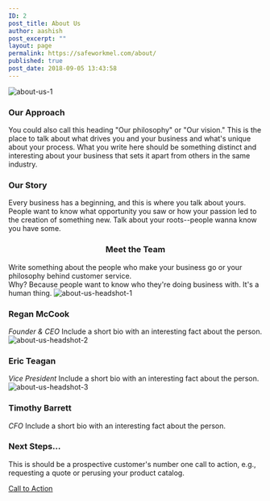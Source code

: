 ```yaml
---
ID: 2
post_title: About Us
author: aashish
post_excerpt: ""
layout: page
permalink: https://safeworkmel.com/about/
published: true
post_date: 2018-09-05 13:43:58
---
```

<!-- wp:fl-builder/layout -->
<img src="https://safeworkmel.com/wp-content/uploads/2017/04/about-us-1.jpg" alt="about-us-1" itemprop="image">
	<h3>Our Approach</h3>
<p>You could also call this heading "Our philosophy" or "Our vision." This is the place to talk about what drives you and your business and what's unique about your process. What you write here should be something distinct and interesting about your business that sets it apart from others in the same industry.</p>
	<h3>Our Story</h3>
<p>Every business has a beginning, and this is where you talk about yours. People want to know what opportunity you saw or how your passion led to the creation of something new. Talk about your roots--people wanna know you have some.</p>
	<h3 style="text-align: center;">Meet the Team</h3>
Write something about the people who make your business go or your philosophy behind customer service.<br>
Why? Because people want to know who they're doing business with. It's a human thing.
				<img src="https://safeworkmel.com/wp-content/uploads/bb-plugin/cache/about-us-headshot-1-square.jpg" alt="about-us-headshot-1" itemprop="image">
	<h3>Regan McCook</h3>		
			<em>Founder &amp; CEO</em>
	Include a short bio with an interesting fact about the person.
				<img src="https://safeworkmel.com/wp-content/uploads/bb-plugin/cache/about-us-headshot-2-square.jpg" alt="about-us-headshot-2" itemprop="image">
	<h3>Eric Teagan</h3>		
			<em>Vice President</em>
	Include a short bio with an interesting fact about the person.
				<img src="https://safeworkmel.com/wp-content/uploads/bb-plugin/cache/about-us-headshot-3-square.jpg" alt="about-us-headshot-3" itemprop="image">
	<h3>Timothy Barrett</h3>		
			<em>CFO</em>
	Include a short bio with an interesting fact about the person.
		<h3>Next Steps...</h3>
		<p>This is should be a prospective customer's number one call to action, e.g., requesting a quote or perusing your product catalog.</p>
			<a href="" target="_self" role="button">
							Call to Action
					</a>
<!-- /wp:fl-builder/layout -->